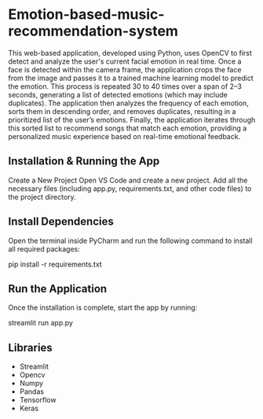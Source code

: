 # Emotion-based-music-recommendation-system
This web-based application, developed using Python, uses OpenCV to first detect and analyze the user's current facial emotion in real time. Once a face is detected within the camera frame, the application crops the face from the image and passes it to a trained machine learning model to predict the emotion.
This process is repeated 30 to 40 times over a span of 2–3 seconds, generating a list of detected emotions (which may include duplicates). The application then analyzes the frequency of each emotion, sorts them in descending order, and removes duplicates, resulting in a prioritized list of the user’s emotions.
Finally, the application iterates through this sorted list to recommend songs that match each emotion, providing a personalized music experience based on real-time emotional feedback.

## Installation & Running the App
Create a New Project
Open VS Code and create a new project. Add all the necessary files (including app.py, requirements.txt, and other code files) to the project directory.

## Install Dependencies
Open the terminal inside PyCharm and run the following command to install all required packages:

pip install -r requirements.txt

## Run the Application
Once the installation is complete, start the app by running:

streamlit run app.py

## Libraries
- Streamlit
- Opencv
- Numpy
- Pandas
- Tensorflow
- Keras


